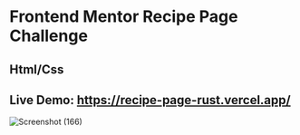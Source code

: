 # Frontend Mentor Recipe Page Challenge 

## Html/Css 
## Live Demo: https://recipe-page-rust.vercel.app/


![Screenshot (166)](https://github.com/cjpanda/Recipe-page/assets/107156444/5b9fd068-524e-49fb-ae99-c69cd6dfa7fc)
